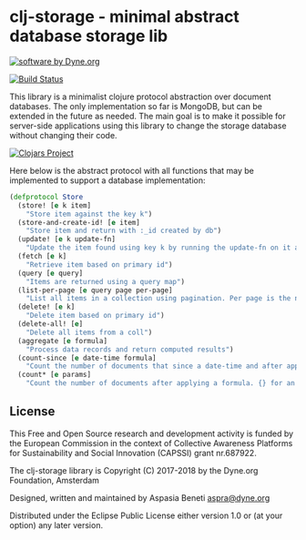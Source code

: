 # clj-storage - minimal abstract database storage lib

<a href="https://www.dyne.org"><img
	src="https://secrets.dyne.org/static/img/swbydyne.png"
		alt="software by Dyne.org"
			title="software by Dyne.org" class="pull-right"></a>

[![Build Status](https://travis-ci.org/Commonfare-net/clj-storage.svg?branch=master)](https://travis-ci.org/Commonfare-net/clj-storage)

This library is a minimalist clojure protocol abstraction over
document databases. The only implementation so far is MongoDB, but can
be extended in the future as needed. The main goal is to make it
possible for server-side applications using this library to change the
storage database without changing their code.

[![Clojars Project](https://img.shields.io/clojars/v/org.clojars.dyne/clj-storage.svg)](https://clojars.org/org.clojars.dyne/clj-storage)

Here below is the abstract protocol with all functions that may be implemented to support a database implementation:

```clj
(defprotocol Store
  (store! [e k item]
    "Store item against the key k")
  (store-and-create-id! [e item]
    "Store item and return with :_id created by db")
  (update! [e k update-fn]
    "Update the item found using key k by running the update-fn on it and storing it")
  (fetch [e k]
    "Retrieve item based on primary id")
  (query [e query]
    "Items are returned using a query map")
  (list-per-page [e query page per-page]
    "List all items in a collection using pagination. Per page is the number of items per page and page is the number of page. Items are sorted by _id")
  (delete! [e k]
    "Delete item based on primary id")
  (delete-all! [e]
    "Delete all items from a coll")
  (aggregate [e formula]
    "Process data records and return computed results")
  (count-since [e date-time formula]
    "Count the number of documents that since a date-time and after applying a formula. {} for an empty formula. This is meant only for collections that contain a `created-at` field.")
  (count* [e params]
    "Count the number of documents after applying a formula. {} for an empty formula."))   
```


## License

This Free and Open Source research and development activity is funded
by the European Commission in the context of Collective Awareness
Platforms for Sustainability and Social Innovation (CAPSSI) grant nr.687922.

The clj-storage library is Copyright (C) 2017-2018 by the Dyne.org Foundation, Amsterdam

Designed, written and maintained by Aspasia Beneti <aspra@dyne.org>

Distributed under the Eclipse Public License either version 1.0 or (at your option) any later version.

